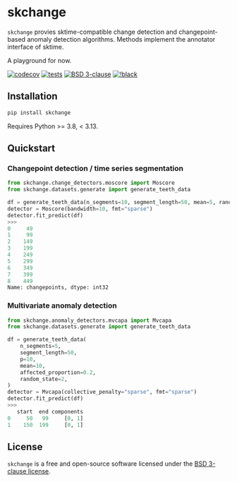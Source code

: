 # skchange
`skchange` provies sktime-compatible change detection and changepoint-based anomaly detection algorithms. Methods implement the annotator interface of sktime.

A playground for now.

[![codecov](https://codecov.io/gh/NorskRegnesentral/skchange/graph/badge.svg?token=QSS3AY45KY)](https://codecov.io/gh/NorskRegnesentral/skchange)
[![tests](https://github.com/NorskRegnesentral/skchange/actions/workflows/tests.yaml/badge.svg)](https://github.com/NorskRegnesentral/skchange/actions/workflows/tests.yaml)
[![BSD 3-clause](https://img.shields.io/badge/License-BSD%203--Clause-blue.svg)](https://github.com/sktime/sktime/blob/main/LICENSE)
[![!black](https://img.shields.io/badge/code%20style-black-000000.svg)](https://github.com/psf/black)


## Installation
```sh
pip install skchange
```
Requires Python >= 3.8, < 3.13.

## Quickstart

### Changepoint detection / time series segmentation
```python
from skchange.change_detectors.moscore import Moscore
from skchange.datasets.generate import generate_teeth_data

df = generate_teeth_data(n_segments=10, segment_length=50, mean=5, random_state=1)
detector = Moscore(bandwidth=10, fmt="sparse")
detector.fit_predict(df)
>>>
0     49
1     99
2    149
3    199
4    249
5    299
6    349
7    399
8    449
Name: changepoints, dtype: int32
```

### Multivariate anomaly detection
```python
from skchange.anomaly_detectors.mvcapa import Mvcapa
from skchange.datasets.generate import generate_teeth_data

df = generate_teeth_data(
    n_segments=5,
    segment_length=50,
    p=10,
    mean=10,
    affected_proportion=0.2,
    random_state=2,
)
detector = Mvcapa(collective_penalty="sparse", fmt="sparse")
detector.fit_predict(df)
>>>
   start  end components
0     50   99     [0, 1]
1    150  199     [0, 1]
```


<!-- Optional dependencies:
- Penalty tuning: `optuna` >= 3.1.1
- Plotting: `plotly` >= 5.13.0. -->


## License

`skchange` is a free and open-source software licensed under the [BSD 3-clause license](https://github.com/NorskRegnesentral/skchange/blob/main/LICENSE).
